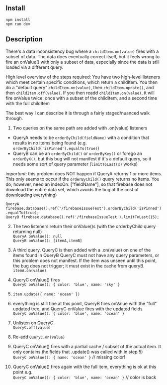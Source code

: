 ## Install
`npm install`  
`npm run dev`

## Description
There's a data inconsistency bug where a `childItem.on(value)` fires with a subset of data.  The data does eventually correct itself, but it feels wrong to fire an onValue() with only a subset of data, especially since the data is still loaded via a different query.

High level overview of the steps required: You have two high-level listeners which meet certain specific conditions, which return a childItem.  You then do a "default query" `childItem.on(value)`, then `childItem.update()`, and then `childItem.off(value)`.  If you then readd `childItem.on(value)`, it will fire onValue twice: once with a subset of the childItem, and a second time with the full childItem

The best way I can describe it is through a fairly staged/nuanced walk through.

1. Two queries on the same path are added with .on(value) listeners
 - QueryA needs to be `orderByChild(fieldName)` with a condition that results in no items being found (e.g. `orderByChild('isPinned').equalTo(true)`)
 - QueryB can be an `orderByChild()` or `orderByKey()` or forego an `orderByX()`, but this bug will not manifest if it's a default query, so it needs some sort of query parameter (`limitToLast(x)` works)

*important*: this problem does NOT happen if QueryA returns 1 or more items.  This only seems to occur if the `orderByChild()` query returns no items.  You do, however, need an indexOn: ["fieldName"], so that firebase does not download the entire data set, which avoids the bug at the cost of downloading everything)
  
  `QueryA firebase.database().ref('/firebaseIssueTest').orderByChild('isPinned').equalTo(true);`  
  `QueryB firebase.database().ref('/firebaseIssueTest').limitToLast(15);`


2. The two listeners return their onValue()s (with the orderbyChild query returning null)  
  `QueryA onValue(): null`  
  `QueryB onValue(): [itemA,itemB]`


3. A third query, QueryC is then added with a .on(value) on one of the items found in QueryB
    QueryC must not have any query parameters, or this problem does not manifest.
    If the item was unseen until this point, the bug does not trigger; it must exist in the cache from queryB.  
  `itemA.on(value)`


4. QueryC onValue() fires  
  `QueryC onValue(): { color: 'blue', name: 'sky' }`


5. `item.update({ name: 'ocean' })`


6. everything is still fine at this point, QueryB fires onValue with the "full" updated tree, and QueryC onValue fires with the updated fields  
  `QueryC onValue(): { color: 'blue', name: 'ocean' }`


7. Unlisten on QueryC  
  `QueryC.off(value) `


8. Re-add `QueryC.on(value)`


9. QueryC onValue() fires with a partial cache / subset of the actual item.  It only contains the fields that .update() was called with in step 5)  
  `QueryC onValue(): { name: 'ocean' }` // missing color!


10. QueryC onValue() fires again with the full item, everything is ok at this point
  e.g.  
  `QueryC onValue(): { color: 'blue', name: 'ocean' }` // color is back

